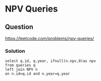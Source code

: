 # NPV Queries
## Question
https://leetcode.com/problems/npv-queries/
### Solution
```
select q.id, q.year, ifnull(n.npv,0)as npv
from queries q
left join NPV n
on n.id=q.id and n.year=q.year
```
